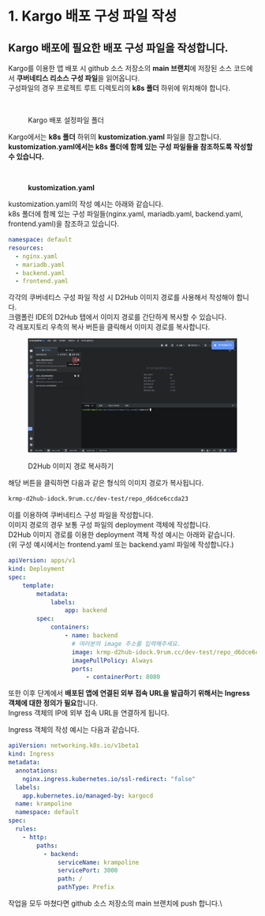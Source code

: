 # 1. Kargo 배포 구성 파일 작성

## Kargo 배포에 필요한 배포 구성 파일을 작성합니다.

Kargo를 이용한 앱 배포 시 github 소스 저장소의 **main 브랜치**에 저장된 소스 코드에서 **쿠버네티스 리소스 구성 파일**을 읽어옵니다.\
구성파일의 경우 프로젝트 루트 디렉토리의 **k8s 폴더** 하위에 위치해야 합니다.

<figure><img src="../../../.gitbook/assets/스크린샷 2023-08-23 오후 12.14.30.png" alt=""><figcaption><p>Kargo 배포 설정파일 폴더</p></figcaption></figure>

Kargo에서는 **k8s 폴더** 하위의 **kustomization.yaml** 파일을 참고합니다.\
**kustomization.yaml에서는 k8s 폴더에 함께 있는 구성 파일들을 참조하도록 작성할 수 있습니다.**

<figure><img src="../../../.gitbook/assets/스크린샷 2023-08-23 오후 12.15.59.png" alt=""><figcaption><p><strong>kustomization.yaml</strong></p></figcaption></figure>

kustomization.yaml의 작성 예시는 아래와 같습니다.\
k8s 폴더에 함께 있는 구성 파일들(nginx.yaml, mariadb.yaml, backend.yaml, frontend.yaml)을 참조하고 있습니다.

```yaml
namespace: default
resources:
  - nginx.yaml
  - mariadb.yaml
  - backend.yaml
  - frontend.yaml
```

각각의 쿠버네티스 구성 파일 작성 시 D2Hub 이미지 경로를 사용해서 작성해야 합니다.\
크램폴린 IDE의 D2Hub 탭에서 이미지 경로를 간단하게 복사할 수 있습니다.\
각 레포지토리 우측의 복사 버튼을 클릭해서 이미지 경로를 복사합니다.

<figure><img src="../../../.gitbook/assets/image (233).png" alt=""><figcaption><p>D2Hub 이미지 경로 복사하기</p></figcaption></figure>

해당 버튼을 클릭하면 다음과 같은 형식의 이미지 경로가 복사됩니다.

```sh
krmp-d2hub-idock.9rum.cc/dev-test/repo_d6dce6ccda23
```

이를 이용하여 쿠버네티스 구성 파일을 작성합니다.\
이미지 경로의 경우 보통 구성 파일의 deployment 객체에 작성합니다.\
D2Hub 이미지 경로를 이용한 deployment 객체 작성 예시는 아래와 같습니다.\
(위 구성 예시에서는 frontend.yaml 또는 backend.yaml 파일에 작성합니다.)

```yaml
apiVersion: apps/v1
kind: Deployment
spec:
    template:
        metadata:
            labels:
                app: backend
        spec:
            containers:
                - name: backend
                  # 여러분의 image 주소를 입력해주세요.
                  image: krmp-d2hub-idock.9rum.cc/dev-test/repo_d6dce6ccda23
                  imagePullPolicy: Always
                  ports:
                      - containerPort: 8080
```



또한 이후 단계에서 **배포된 앱에 연결된 외부 접속 URL을 발급하기 위해서는 Ingress 객체에 대한 정의가 필요**합니다.\
Ingress 객체의 IP에 외부 접속 URL을 연결하게 됩니다.

Ingress 객체의 작성 예시는 다음과 같습니다.

```yaml
apiVersion: networking.k8s.io/v1beta1
kind: Ingress
metadata:
  annotations:
    nginx.ingress.kubernetes.io/ssl-redirect: "false"
  labels:
    app.kubernetes.io/managed-by: kargocd
  name: krampoline
  namespace: default
spec:
  rules:
    - http:
        paths:
          - backend:
              serviceName: krampoline
              servicePort: 3000
              path: /
              pathType: Prefix
```

작업을 모두 마쳤다면 github 소스 저장소의 main 브랜치에 push 합니다.\


